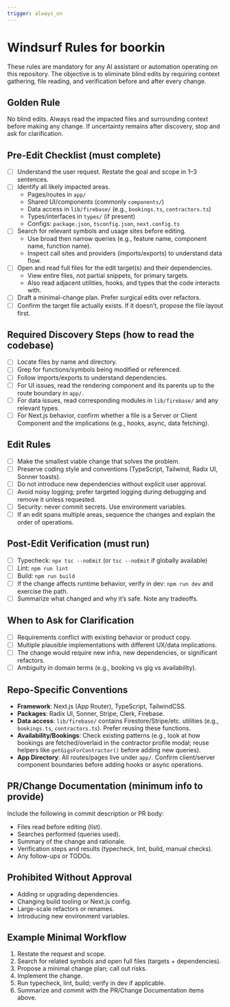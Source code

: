 ```yaml
---
trigger: always_on
---
```


# Windsurf Rules for boorkin

These rules are mandatory for any AI assistant or automation operating on this repository. The objective is to eliminate blind edits by requiring context gathering, file reading, and verification before and after every change.

## Golden Rule
No blind edits. Always read the impacted files and surrounding context before making any change. If uncertainty remains after discovery, stop and ask for clarification.

## Pre-Edit Checklist (must complete)
- [ ] Understand the user request. Restate the goal and scope in 1–3 sentences.
- [ ] Identify all likely impacted areas.
  - Pages/routes in `app/`
  - Shared UI/components (commonly `components/`)
  - Data access in `lib/firebase/` (e.g., `bookings.ts`, `contractors.ts`)
  - Types/interfaces in `types/` (if present)
  - Configs: `package.json`, `tsconfig.json`, `next.config.ts`
- [ ] Search for relevant symbols and usage sites before editing.
  - Use broad then narrow queries (e.g., feature name, component name, function name).
  - Inspect call sites and providers (imports/exports) to understand data flow.
- [ ] Open and read full files for the edit target(s) and their dependencies.
  - View entire files, not partial snippets, for primary targets.
  - Also read adjacent utilities, hooks, and types that the code interacts with.
- [ ] Draft a minimal-change plan. Prefer surgical edits over refactors.
- [ ] Confirm the target file actually exists. If it doesn’t, propose the file layout first.

## Required Discovery Steps (how to read the codebase)
- [ ] Locate files by name and directory.
- [ ] Grep for functions/symbols being modified or referenced.
- [ ] Follow imports/exports to understand dependencies.
- [ ] For UI issues, read the rendering component and its parents up to the route boundary in `app/`.
- [ ] For data issues, read corresponding modules in `lib/firebase/` and any relevant types.
- [ ] For Next.js behavior, confirm whether a file is a Server or Client Component and the implications (e.g., hooks, async, data fetching).

## Edit Rules
- [ ] Make the smallest viable change that solves the problem.
- [ ] Preserve coding style and conventions (TypeScript, Tailwind, Radix UI, Sonner toasts).
- [ ] Do not introduce new dependencies without explicit user approval.
- [ ] Avoid noisy logging; prefer targeted logging during debugging and remove it unless requested.
- [ ] Security: never commit secrets. Use environment variables.
- [ ] If an edit spans multiple areas, sequence the changes and explain the order of operations.

## Post-Edit Verification (must run)
- [ ] Typecheck: `npx tsc --noEmit` (or `tsc --noEmit` if globally available)
- [ ] Lint: `npm run lint`
- [ ] Build: `npm run build`
- [ ] If the change affects runtime behavior, verify in dev: `npm run dev` and exercise the path.
- [ ] Summarize what changed and why it’s safe. Note any tradeoffs.

## When to Ask for Clarification
- [ ] Requirements conflict with existing behavior or product copy.
- [ ] Multiple plausible implementations with different UX/data implications.
- [ ] The change would require new infra, new dependencies, or significant refactors.
- [ ] Ambiguity in domain terms (e.g., booking vs gig vs availability).

## Repo-Specific Conventions
- **Framework**: Next.js (App Router), TypeScript, TailwindCSS.
- **Packages**: Radix UI, Sonner, Stripe, Clerk, Firebase.
- **Data access**: `lib/firebase/` contains Firestore/Stripe/etc. utilities (e.g., `bookings.ts`, `contractors.ts`). Prefer reusing these functions.
- **Availability/Bookings**: Check existing patterns (e.g., look at how bookings are fetched/overlaid in the contractor profile modal; reuse helpers like `getGigsForContractor()` before adding new queries).
- **App Directory**: All routes/pages live under `app/`. Confirm client/server component boundaries before adding hooks or async operations.

## PR/Change Documentation (minimum info to provide)
Include the following in commit description or PR body:
- Files read before editing (list).
- Searches performed (queries used).
- Summary of the change and rationale.
- Verification steps and results (typecheck, lint, build, manual checks).
- Any follow-ups or TODOs.

## Prohibited Without Approval
- Adding or upgrading dependencies.
- Changing build tooling or Next.js config.
- Large-scale refactors or renames.
- Introducing new environment variables.

## Example Minimal Workflow
1) Restate the request and scope.
2) Search for related symbols and open full files (targets + dependencies).
3) Propose a minimal change plan; call out risks.
4) Implement the change.
5) Run typecheck, lint, build; verify in dev if applicable.
6) Summarize and commit with the PR/Change Documentation items above.


